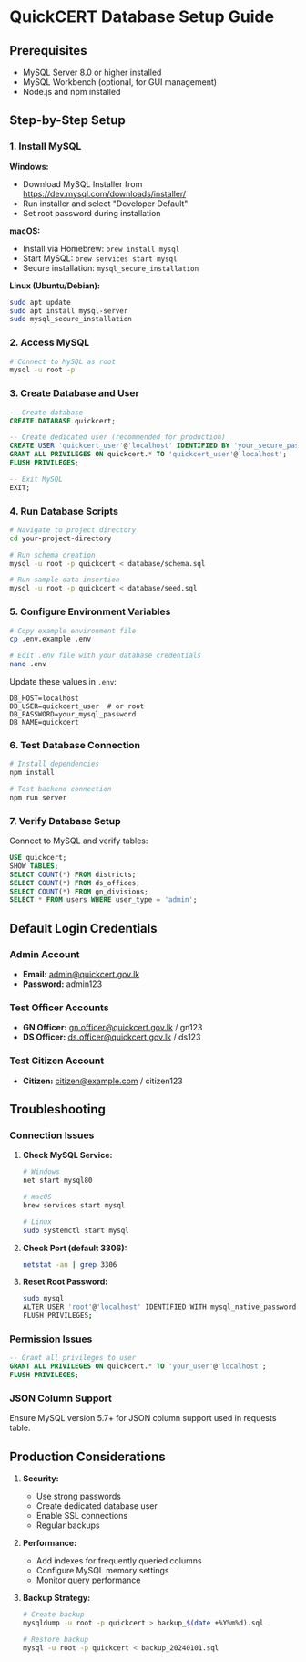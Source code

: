 # QuickCERT Database Setup Guide

## Prerequisites
- MySQL Server 8.0 or higher installed
- MySQL Workbench (optional, for GUI management)
- Node.js and npm installed

## Step-by-Step Setup

### 1. Install MySQL
**Windows:**
- Download MySQL Installer from https://dev.mysql.com/downloads/installer/
- Run installer and select "Developer Default"
- Set root password during installation

**macOS:**
- Install via Homebrew: `brew install mysql`
- Start MySQL: `brew services start mysql`
- Secure installation: `mysql_secure_installation`

**Linux (Ubuntu/Debian):**
```bash
sudo apt update
sudo apt install mysql-server
sudo mysql_secure_installation
```

### 2. Access MySQL
```bash
# Connect to MySQL as root
mysql -u root -p
```

### 3. Create Database and User
```sql
-- Create database
CREATE DATABASE quickcert;

-- Create dedicated user (recommended for production)
CREATE USER 'quickcert_user'@'localhost' IDENTIFIED BY 'your_secure_password';
GRANT ALL PRIVILEGES ON quickcert.* TO 'quickcert_user'@'localhost';
FLUSH PRIVILEGES;

-- Exit MySQL
EXIT;
```

### 4. Run Database Scripts
```bash
# Navigate to project directory
cd your-project-directory

# Run schema creation
mysql -u root -p quickcert < database/schema.sql

# Run sample data insertion
mysql -u root -p quickcert < database/seed.sql
```

### 5. Configure Environment Variables
```bash
# Copy example environment file
cp .env.example .env

# Edit .env file with your database credentials
nano .env
```

Update these values in `.env`:
```
DB_HOST=localhost
DB_USER=quickcert_user  # or root
DB_PASSWORD=your_mysql_password
DB_NAME=quickcert
```

### 6. Test Database Connection
```bash
# Install dependencies
npm install

# Test backend connection
npm run server
```

### 7. Verify Database Setup
Connect to MySQL and verify tables:
```sql
USE quickcert;
SHOW TABLES;
SELECT COUNT(*) FROM districts;
SELECT COUNT(*) FROM ds_offices;
SELECT COUNT(*) FROM gn_divisions;
SELECT * FROM users WHERE user_type = 'admin';
```

## Default Login Credentials

### Admin Account
- **Email:** admin@quickcert.gov.lk
- **Password:** admin123

### Test Officer Accounts
- **GN Officer:** gn.officer@quickcert.gov.lk / gn123
- **DS Officer:** ds.officer@quickcert.gov.lk / ds123

### Test Citizen Account
- **Citizen:** citizen@example.com / citizen123

## Troubleshooting

### Connection Issues
1. **Check MySQL Service:**
   ```bash
   # Windows
   net start mysql80
   
   # macOS
   brew services start mysql
   
   # Linux
   sudo systemctl start mysql
   ```

2. **Check Port (default 3306):**
   ```bash
   netstat -an | grep 3306
   ```

3. **Reset Root Password:**
   ```bash
   sudo mysql
   ALTER USER 'root'@'localhost' IDENTIFIED WITH mysql_native_password BY 'new_password';
   FLUSH PRIVILEGES;
   ```

### Permission Issues
```sql
-- Grant all privileges to user
GRANT ALL PRIVILEGES ON quickcert.* TO 'your_user'@'localhost';
FLUSH PRIVILEGES;
```

### JSON Column Support
Ensure MySQL version 5.7+ for JSON column support used in requests table.

## Production Considerations

1. **Security:**
   - Use strong passwords
   - Create dedicated database user
   - Enable SSL connections
   - Regular backups

2. **Performance:**
   - Add indexes for frequently queried columns
   - Configure MySQL memory settings
   - Monitor query performance

3. **Backup Strategy:**
   ```bash
   # Create backup
   mysqldump -u root -p quickcert > backup_$(date +%Y%m%d).sql
   
   # Restore backup
   mysql -u root -p quickcert < backup_20240101.sql
   ```